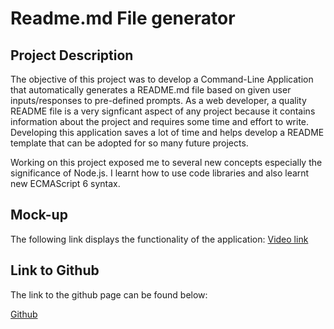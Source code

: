 # Readme.md File generator 

## Project Description
The objective of this project was to develop a Command-Line Application that automatically generates a README.md file based on given user inputs/responses to pre-defined prompts. As a web developer, a quality README file is a very signficant aspect of any project because it contains information about the project and requires some time and effort to write. Developing this application saves a lot of time and helps develop a README template that can be adopted for so many future projects.

Working on this project exposed me to several new concepts especially the significance of Node.js. I learnt how to use code libraries and also learnt new ECMAScript 6 syntax.

## Mock-up 
The following link displays the functionality of the application:
[Video link](https://drive.google.com/file/d/1Qnw4mzRQiGo_KQ0guPm-W0WqI6fSF9vq/view)

## Link to Github

The link to the github page can be found below:

[Github](https://github.com/anayoifediora/ReadMe-CLI-Application)



